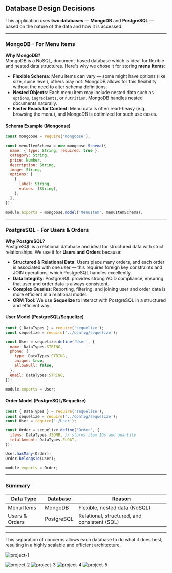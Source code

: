 ##  Database Design Decisions

This application uses **two databases** — **MongoDB** and **PostgreSQL** — based on the nature of the data and how it is accessed.

---

### MongoDB – For Menu Items

**Why MongoDB?**  
MongoDB is a NoSQL, document-based database which is ideal for flexible and nested data structures. Here's why we chose it for storing **menu items**:

- **Flexible Schema**: Menu items can vary — some might have options (like size, spice level), others may not. MongoDB allows for this flexibility without the need to alter schema definitions.
- **Nested Objects**: Each menu item may include nested data such as `options`, `ingredients`, or `nutrition`. MongoDB handles nested documents naturally.
- **Faster Reads for Content**: Menu data is often read-heavy (e.g., browsing the menu), and MongoDB is optimized for such use cases.

#### Schema Example (Mongoose)
```js
const mongoose = require('mongoose');

const menuItemSchema = new mongoose.Schema({
  name: { type: String, required: true },
  category: String,
  price: Number,
  description: String,
  image: String,
  options: [
    {
      label: String,
      values: [String],
    },
  ],
});

module.exports = mongoose.model('MenuItem', menuItemSchema);
```

---

###  PostgreSQL – For Users & Orders

**Why PostgreSQL?**  
PostgreSQL is a relational database and ideal for structured data with strict relationships. We use it for **Users and Orders** because:

- **Structured & Relational Data**: Users place many orders, and each order is associated with one user — this requires foreign key constraints and JOIN operations, which PostgreSQL handles excellently.
- **Data Integrity**: PostgreSQL provides strong ACID compliance, ensuring that user and order data is always consistent.
- **Complex Queries**: Reporting, filtering, and joining user and order data is more efficient in a relational model.
- **ORM Tool**: We use **Sequelize** to interact with PostgreSQL in a structured and efficient way.

####  User Model (PostgreSQL/Sequelize)
```js
const { DataTypes } = require('sequelize');
const sequelize = require('../config/sequelize');

const User = sequelize.define('User', {
  name: DataTypes.STRING,
  phone: {
    type: DataTypes.STRING,
    unique: true,
    allowNull: false,
  },
  email: DataTypes.STRING,
});

module.exports = User;
```

####  Order Model (PostgreSQL/Sequelize)
```js
const { DataTypes } = require('sequelize');
const sequelize = require('../config/sequelize');
const User = require('./User');

const Order = sequelize.define('Order', {
  items: DataTypes.JSONB, // stores item IDs and quantity
  totalAmount: DataTypes.FLOAT,
});

User.hasMany(Order);
Order.belongsTo(User);

module.exports = Order;
```

---

### Summary

| Data Type     | Database   | Reason |
|---------------|------------|--------|
| Menu Items    | MongoDB    | Flexible, nested data (NoSQL) |
| Users & Orders| PostgreSQL | Relational, structured, and consistent (SQL) |

---

This separation of concerns allows each database to do what it does best, resulting in a highly scalable and efficient architecture.

![project-1](https://github.com/user-attachments/assets/24c95a49-8827-4838-b0f8-cf24d9018d25)

![project-2](https://github.com/user-attachments/assets/8753dde0-7a0c-4d3f-b6aa-e832b14f105c)
![project-3](https://github.com/user-attachments/assets/c0885c57-f3bf-40e3-9a6d-61e9d795b58a)
![project-4](https://github.com/user-attachments/assets/1f9848d0-e8b0-485d-977e-a191dc962543)
![project-5](https://github.com/user-attachments/assets/1f368381-f7be-436a-a5f9-83a727c993ef)
